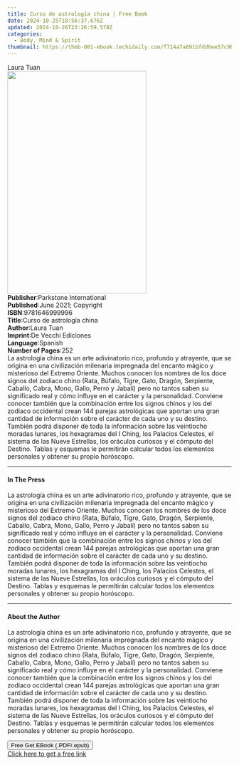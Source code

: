 ```yaml
---
title: Curso de astrología china | Free Book
date: 2024-10-25T18:56:37.676Z
updated: 2024-10-26T23:26:59.578Z
categories:
  - Body, Mind & Spirit
thumbnail: https://thmb-001-ebook.techidaily.com/f714a7a691bfdd6ee57c9be714b0fee83e9e1ba813fba6254e0b4c500e00e005.jpg
---
```

<main id="book-container">
  <div class="flex flex-col">
    <div class="book-brief flex-1 py-6 px-4 sm:p-6 md:py-10 md:px-8">
      <!-- brief-->
      <div class="book-brief-main">Laura Tuan</div>
    </div>
    <div
      class="book-meta-info flex-1 grid gap-4 col-start-1 col-end-3 row-start-1 sm:mb-6 sm:grid-cols-4 lg:gap-6 lg:col-start-2 lg:row-end-6 lg:row-span-6 lg:mb-0"
    >
      <div
        class="book-meta-info-left place-content-center mt-4 p-4 text-sm leading-6 col-start-2 col-span-2 dark:text-slate-400"
      >
        <img
          class="w-full h-500 object-cover rounded-lg sm:h-255 sm:col-span-2 lg:col-span-full"
          src="https://img-001-ebook.techidaily.com/a9e0b1d15c0c2db3dddb8df3c0855ed9d0444efd09ea98f34bd52bead44280a9.jpg"
          alt=""
          width="312"
          height="500"
        />
      </div>
      <div
        class="book-meta-info-right mt-2 col-start-1 row-start-2 col-span-3 self-center"
      >
        <!-- meta data  -->
        <div class="flex flex-col px-4 md:px-8">
          <div class="flex-1">
            <strong>Publisher</strong>:<span class="px-2"
              >Parkstone International</span
            >
          </div>
          <div class="flex-1">
            <strong>Published</strong>:<span class="px-2"
              >June 2021; Copyright</span
            >
          </div>
          <div class="flex-1">
            <strong>ISBN</strong>:<span class="px-2">9781646999996</span>
          </div>
          <div class="flex-1">
            <strong>Title</strong>:<span class="px-2"
              >Curso de astrología china</span
            >
          </div>
          <div class="flex-1">
            <strong>Author</strong>:<span class="px-2">Laura Tuan</span>
          </div>
          <div class="flex-1">
            <strong>Imprint</strong>:<span class="px-2"
              >De Vecchi Ediciones</span
            >
          </div>
          <div class="flex-1">
            <strong>Language</strong>:<span class="px-2">Spanish</span>
          </div>
          <div class="flex-1">
            <strong>Number of Pages</strong>:<span class="px-2">252</span>
          </div>
        </div>
      </div>
    </div>
    <div class="book-description flex-1 py-6 px-4 sm:p-6 md:py-10 md:px-8">
      <div class="book-description-main">
        <div accordion-content="" id="description">
          La astrología china es un arte adivinatorio rico, profundo y
          atrayente, que se origina en una civilización milenaria impregnada del
          encanto mágico y misterioso del Extremo Oriente. Muchos conocen los
          nombres de los doce signos del zodiaco chino (Rata, Búfalo, Tigre,
          Gato, Dragón, Serpiente, Caballo, Cabra, Mono, Gallo, Perro y Jabalí)
          pero no tantos saben su significado real y cómo influye en el carácter
          y la personalidad. Conviene conocer también que la combinación entre
          los signos chinos y los del zodiaco occidental crean 144 parejas
          astrológicas que aportan una gran cantidad de información sobre el
          carácter de cada uno y su destino. También podrá disponer de toda la
          información sobre las veintiocho moradas lunares, los hexagramas del I
          Ching, los Palacios Celestes, el sistema de las Nueve Estrellas, los
          oráculos curiosos y el cómputo del Destino. Tablas y esquemas le
          permitirán calcular todos los elementos personales y obtener su propio
          horóscopo.
        </div>
      </div>
    </div>
    <div class="book-excerpts flex-1 py-6 px-4 sm:p-6 md:py-10 md:px-8">
      <!-- excerpts-->
      <div class="book-excerpts-main">
        <hr />
        <h4 class="placeholder placeholder-heading">
          <span>In The Press</span>
        </h4>
        <p>
          La astrología china es un arte adivinatorio rico, profundo y
          atrayente, que se origina en una civilización milenaria impregnada del
          encanto mágico y misterioso del Extremo Oriente. Muchos conocen los
          nombres de los doce signos del zodiaco chino (Rata, Búfalo, Tigre,
          Gato, Dragón, Serpiente, Caballo, Cabra, Mono, Gallo, Perro y Jabalí)
          pero no tantos saben su significado real y cómo influye en el carácter
          y la personalidad. Conviene conocer también que la combinación entre
          los signos chinos y los del zodiaco occidental crean 144 parejas
          astrológicas que aportan una gran cantidad de información sobre el
          carácter de cada uno y su destino. También podrá disponer de toda la
          información sobre las veintiocho moradas lunares, los hexagramas del I
          Ching, los Palacios Celestes, el sistema de las Nueve Estrellas, los
          oráculos curiosos y el cómputo del Destino. Tablas y esquemas le
          permitirán calcular todos los elementos personales y obtener su propio
          horóscopo.
        </p>
      </div>
    </div>
    <div class="book-about-author flex-1 py-6 px-4 sm:p-6 md:py-10 md:px-8">
      <!-- about author-->
      <div class="book-main-author-main">
        <hr />
        <h4 class="placeholder placeholder-heading">
          <span>About the Author</span>
        </h4>
        <p>
          La astrología china es un arte adivinatorio rico, profundo y
          atrayente, que se origina en una civilización milenaria impregnada del
          encanto mágico y misterioso del Extremo Oriente. Muchos conocen los
          nombres de los doce signos del zodiaco chino (Rata, Búfalo, Tigre,
          Gato, Dragón, Serpiente, Caballo, Cabra, Mono, Gallo, Perro y Jabalí)
          pero no tantos saben su significado real y cómo influye en el carácter
          y la personalidad. Conviene conocer también que la combinación entre
          los signos chinos y los del zodiaco occidental crean 144 parejas
          astrológicas que aportan una gran cantidad de información sobre el
          carácter de cada uno y su destino. También podrá disponer de toda la
          información sobre las veintiocho moradas lunares, los hexagramas del I
          Ching, los Palacios Celestes, el sistema de las Nueve Estrellas, los
          oráculos curiosos y el cómputo del Destino. Tablas y esquemas le
          permitirán calcular todos los elementos personales y obtener su propio
          horóscopo.
        </p>
      </div>
    </div>
    <div class="book-free-get flex-1 py-6 px-4 sm:p-6 md:py-10 md:px-8">
      <button
        id="btn-free-get"
        class="bg-blue-500 hover:bg-blue-700 text-white font-bold py-2 px-4 rounded"
      >
        Free Get EBook (.PDF/.epub)
      </button>
      <div id="countdown-display" class="px-2 text-lg mt-2"></div>
      <a
        id="free-link"
        class="hidden bg-blue-500 hover:bg-blue-700 text-white font-bold py-2 px-4 rounded"
        href="https://www.ebooks.com/en-us/book/210768182/curso-de-astrolog-a-china/laura-tuan/"
        target="_blank"
        >Click here to get a free link</a
      >
    </div>
    <script>
      let countdownTime = 0;
      let countdownInterval = null;
      document
        .getElementById('btn-free-get')
        .addEventListener('click', startCountdown);
      function startCountdown() {
        countdownTime = new Date().getTime() + 60000 * 3;
        countdownInterval = setInterval(updateCountdown, 1000);
        document.getElementById('btn-free-get').disabled = true;
        document
          .getElementById('btn-free-get')
          .classList.add('bg-gray-500', 'cursor-not-allowed');
      }
      function updateCountdown() {
        let currentTime = new Date().getTime();
        let timeLeft = countdownTime - currentTime;
        let secondsLeft = Math.floor(timeLeft / 1000);
        document.getElementById('countdown-display').innerHTML =
          `Remaining time: ${secondsLeft} seconds.`;
        if (secondsLeft <= 0) {
          clearInterval(countdownInterval);
          document.getElementById('btn-free-get').classList.add('hidden');
          document.getElementById('free-link').classList.remove('hidden');
          document.getElementById('countdown-display').innerHTML = '';
        }
      }
    </script>
  </div>
</main>

<ins class="adsbygoogle"
      style="display:block"
      data-ad-client="ca-pub-7571918770474297"
      data-ad-slot="8358498916"
      data-ad-format="auto"
      data-full-width-responsive="true"></ins>
    